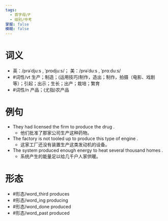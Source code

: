 ```yaml
---
tags:
  - 首字母/P
  - 级别/中考
掌握: false
模糊: false
---
```

# 词义
- 英：/prəˈdjuːs , ˈprɒdjuːs/； 美：/prəˈduːs , ˈprɑːduːs/
- #词性/vt  生产；制造；(运用技巧)制作，造出；制作，拍摄（电影、戏剧等）；引起；出示；生长；出产；栽培；繁育
- #词性/n  产品；(尤指)农产品
# 例句
- They had licensed the firm to produce the drug .
	- 他们批准了那家公司生产这种药物。
- The factory is not tooled up to produce this type of engine .
	- 这家工厂还没有装置生产这类发动机的设备。
- The system produced enough energy to heat several thousand homes .
	- 系统产生的能量足以给几千户人家供暖。
# 形态
- #形态/word_third produces
- #形态/word_ing producing
- #形态/word_done produced
- #形态/word_past produced
